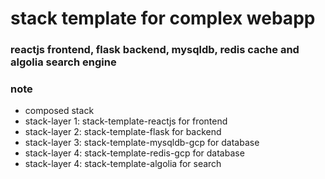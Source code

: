 # stack template for complex webapp

### reactjs frontend, flask backend, mysqldb, redis cache and algolia search engine

### note
- composed stack
- stack-layer 1: stack-template-reactjs         for frontend
- stack-layer 2: stack-template-flask           for backend
- stack-layer 3: stack-template-mysqldb-gcp     for database
- stack-layer 4: stack-template-redis-gcp       for database
- stack-layer 4: stack-template-algolia         for search
